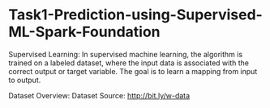 # Task1-Prediction-using-Supervised-ML-Spark-Foundation

Supervised Learning: 
In supervised machine learning, the algorithm is trained on a labeled dataset, where the input data is associated with the correct output or target variable. The goal is to learn a mapping from input to output.

 Dataset Overview:
 Dataset Source: http://bit.ly/w-data
